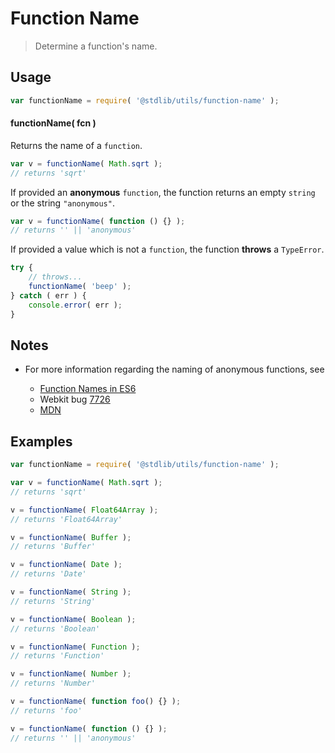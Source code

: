 # Function Name

> Determine a function's name.


<section class="usage">

## Usage

``` javascript
var functionName = require( '@stdlib/utils/function-name' );
```

#### functionName( fcn )

Returns the name of a `function`.

``` javascript
var v = functionName( Math.sqrt );
// returns 'sqrt'
```

If provided an __anonymous__ `function`, the function returns an empty `string` or the string `"anonymous"`.

<!-- eslint-disable no-empty-function, func-names, no-restricted-syntax -->

``` javascript
var v = functionName( function () {} );
// returns '' || 'anonymous'
```

If provided a value which is not a `function`, the function __throws__ a `TypeError`.

``` javascript
try {
    // throws...
    functionName( 'beep' );
} catch ( err ) {
    console.error( err );
}
```

</section>

<!-- /.usage -->

<section class="notes">

## Notes

* For more information regarding the naming of anonymous functions, see

  - [Function Names in ES6][2ality-function-names]
  - Webkit bug [7726][webkit-bug-7726]
  - [MDN][mdn-function-name]

</section>

<!-- /.notes -->


<section class="examples">

## Examples

<!-- eslint-disable no-empty-function, no-restricted-syntax, func-names -->

``` javascript
var functionName = require( '@stdlib/utils/function-name' );

var v = functionName( Math.sqrt );
// returns 'sqrt'

v = functionName( Float64Array );
// returns 'Float64Array'

v = functionName( Buffer );
// returns 'Buffer'

v = functionName( Date );
// returns 'Date'

v = functionName( String );
// returns 'String'

v = functionName( Boolean );
// returns 'Boolean'

v = functionName( Function );
// returns 'Function'

v = functionName( Number );
// returns 'Number'

v = functionName( function foo() {} );
// returns 'foo'

v = functionName( function () {} );
// returns '' || 'anonymous'
```

</section>

<!-- /.examples -->


<section class="links">

[2ality-function-names]: http://www.2ality.com/2015/09/function-names-es6.html
[webkit-bug-7726]: https://bugs.webkit.org/show_bug.cgi?id=7726
[mdn-function-name]: https://developer.mozilla.org/en-US/docs/Web/JavaScript/Reference/Global_Objects/Function/name

</section>

<!-- /.links -->
